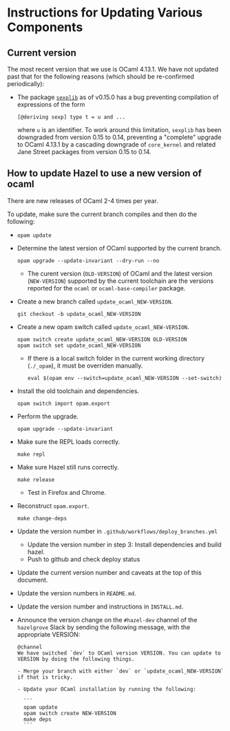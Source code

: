 # Instructions for Updating Various Components

## Current version

The most recent version that we use is OCaml 4.13.1. We have not updated past that for the following
reasons (which should be re-confirmed periodically):

- The package [`sexplib`](https://opam.ocaml.org/packages/sexplib/) as of v0.15.0 has a bug preventing
  compilation of expressions of the form

    `[@deriving sexp] type t = u and ...`

  where `u` is an identifier. To work around this limitation, `sexplib` has been downgraded from version
  0.15 to 0.14, preventing a "complete" upgrade to OCaml 4.13.1 by a cascading downgrade of `core_kernel`
  and related Jane Street packages from version 0.15 to 0.14.

## How to update Hazel to use a new version of ocaml

There are new releases of OCaml 2-4 times per year.

To update, make sure the current branch compiles and then do the following:

- `opam update`

- Determine the latest version of OCaml supported by the current branch.

    `opam upgrade --update-invariant --dry-run --no`

  - The curent version (`OLD-VERSION`) of OCaml and the latest version (`NEW-VERSION`)
     supported by the current toolchain are the versions reported for the `ocaml` or
     `ocaml-base-compiler` package.

- Create a new branch called `update_ocaml_NEW-VERSION`.

    `git checkout -b update_ocaml_NEW-VERSION`

- Create a new opam switch called `update_ocaml_NEW-VERSION`.

    ```
    opam switch create update_ocaml_NEW-VERSION OLD-VERSION
    opam switch set update_ocaml_NEW-VERSION
    ```

  - If there is a local switch folder in the current working directory (`./_opam`),
    it must be overriden manually.

      `eval $(opam env --switch=update_ocaml_NEW-VERSION --set-switch)`

- Install the old toolchain and dependencies.

    `opam switch import opam.export`

- Perform the upgrade.

    `opam upgrade --update-invariant`

- Make sure the REPL loads correctly.

    `make repl`

- Make sure Hazel still runs correctly.

    `make release`

  - Test in Firefox and Chrome.

- Reconstruct `opam.export`.

    `make change-deps`

- Update the version number in `.github/workflows/deploy_branches.yml`

  - Update the version number in step 3: Install dependencies and build hazel.
  - Push to github and check deploy status

- Update the current version number and caveats at the top of this document.

- Update the version numbers in `README.md`.

- Update the version number and instructions in `INSTALL.md`.

- Announce the version change on the `#hazel-dev` channel of the `hazelgrove`
  Slack by sending the following message, with the appropriate VERSION:

      @channel
      We have switched `dev` to OCaml version VERSION. You can update to VERSION by doing the following things.

      - Merge your branch with either `dev` or `update_ocaml_NEW-VERSION` if that is tricky.

      - Update your OCaml installation by running the following:

        ```
        opam update
        opam switch create NEW-VERSION
        make deps
        ```

